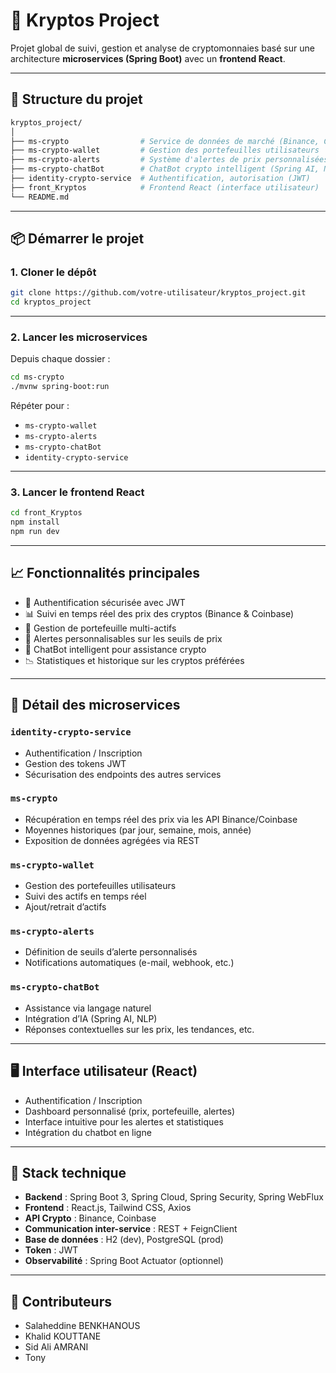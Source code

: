 # 💸 Kryptos Project

Projet global de suivi, gestion et analyse de cryptomonnaies basé sur une architecture **microservices (Spring Boot)** avec un **frontend React**.

---

## 🧱 Structure du projet

```bash
kryptos_project/
│
├── ms-crypto                # Service de données de marché (Binance, Coinbase)
├── ms-crypto-wallet         # Gestion des portefeuilles utilisateurs
├── ms-crypto-alerts         # Système d'alertes de prix personnalisées
├── ms-crypto-chatBot        # ChatBot crypto intelligent (Spring AI, NLP)
├── identity-crypto-service  # Authentification, autorisation (JWT)
├── front_Kryptos            # Frontend React (interface utilisateur)
└── README.md
```

---

## 📦 Démarrer le projet

### 1. Cloner le dépôt

```bash
git clone https://github.com/votre-utilisateur/kryptos_project.git
cd kryptos_project
```

---

### 2. Lancer les microservices

Depuis chaque dossier :

```bash
cd ms-crypto
./mvnw spring-boot:run
```

Répéter pour :
- `ms-crypto-wallet`
- `ms-crypto-alerts`
- `ms-crypto-chatBot`
- `identity-crypto-service`

---

### 3. Lancer le frontend React

```bash
cd front_Kryptos
npm install
npm run dev
```

---

## 📈 Fonctionnalités principales

- 🔐 Authentification sécurisée avec JWT
- 📊 Suivi en temps réel des prix des cryptos (Binance & Coinbase)
- 📁 Gestion de portefeuille multi-actifs
- 🔔 Alertes personnalisables sur les seuils de prix
- 🤖 ChatBot intelligent pour assistance crypto
- 📉 Statistiques et historique sur les cryptos préférées

---

## 🧩 Détail des microservices

### `identity-crypto-service`
- Authentification / Inscription
- Gestion des tokens JWT
- Sécurisation des endpoints des autres services

### `ms-crypto`
- Récupération en temps réel des prix via les API Binance/Coinbase
- Moyennes historiques (par jour, semaine, mois, année)
- Exposition de données agrégées via REST

### `ms-crypto-wallet`
- Gestion des portefeuilles utilisateurs
- Suivi des actifs en temps réel
- Ajout/retrait d’actifs

### `ms-crypto-alerts`
- Définition de seuils d’alerte personnalisés
- Notifications automatiques (e-mail, webhook, etc.)

### `ms-crypto-chatBot`
- Assistance via langage naturel
- Intégration d’IA (Spring AI, NLP)
- Réponses contextuelles sur les prix, les tendances, etc.

---

## 🖥️ Interface utilisateur (React)

- Authentification / Inscription
- Dashboard personnalisé (prix, portefeuille, alertes)
- Interface intuitive pour les alertes et statistiques
- Intégration du chatbot en ligne

---

## 🚀 Stack technique

- **Backend** : Spring Boot 3, Spring Cloud, Spring Security, Spring WebFlux
- **Frontend** : React.js, Tailwind CSS, Axios
- **API Crypto** : Binance, Coinbase
- **Communication inter-service** : REST + FeignClient
- **Base de données** : H2 (dev), PostgreSQL (prod)
- **Token** : JWT
- **Observabilité** : Spring Boot Actuator (optionnel)

---

## 👥 Contributeurs

- Salaheddine BENKHANOUS  
- Khalid KOUTTANE  
- Sid Ali AMRANI  
- Tony

